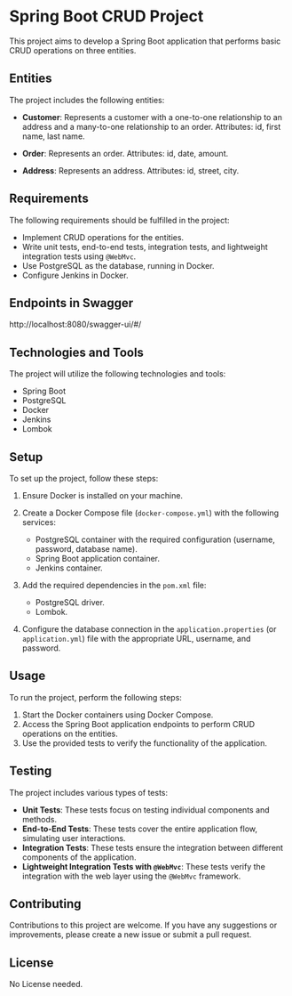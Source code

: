 # Spring Boot CRUD Project

This project aims to develop a Spring Boot application that performs basic CRUD operations on three entities.

## Entities

The project includes the following entities:

- **Customer**: Represents a customer with a one-to-one relationship to an address and a many-to-one relationship to an order. Attributes: id, first name, last name.

- **Order**: Represents an order. Attributes: id, date, amount.

- **Address**: Represents an address. Attributes: id, street, city.

## Requirements

The following requirements should be fulfilled in the project:

- Implement CRUD operations for the entities.
- Write unit tests, end-to-end tests, integration tests, and lightweight integration tests using `@WebMvc`.
- Use PostgreSQL as the database, running in Docker.
- Configure Jenkins in Docker.

## Endpoints in Swagger

http://localhost:8080/swagger-ui/#/

## Technologies and Tools

The project will utilize the following technologies and tools:

- Spring Boot
- PostgreSQL
- Docker
- Jenkins
- Lombok

## Setup

To set up the project, follow these steps:

1. Ensure Docker is installed on your machine.
2. Create a Docker Compose file (`docker-compose.yml`) with the following services:
    - PostgreSQL container with the required configuration (username, password, database name).
    - Spring Boot application container.
    - Jenkins container.

3. Add the required dependencies in the `pom.xml` file:
    - PostgreSQL driver.
    - Lombok.

4. Configure the database connection in the `application.properties` (or `application.yml`) file with the appropriate URL, username, and password.

## Usage

To run the project, perform the following steps:

1. Start the Docker containers using Docker Compose.
2. Access the Spring Boot application endpoints to perform CRUD operations on the entities.
3. Use the provided tests to verify the functionality of the application.

## Testing

The project includes various types of tests:

- **Unit Tests**: These tests focus on testing individual components and methods.
- **End-to-End Tests**: These tests cover the entire application flow, simulating user interactions.
- **Integration Tests**: These tests ensure the integration between different components of the application.
- **Lightweight Integration Tests with `@WebMvc`**: These tests verify the integration with the web layer using the `@WebMvc` framework.

## Contributing

Contributions to this project are welcome. If you have any suggestions or improvements, please create a new issue or submit a pull request.

## License

No License needed.
